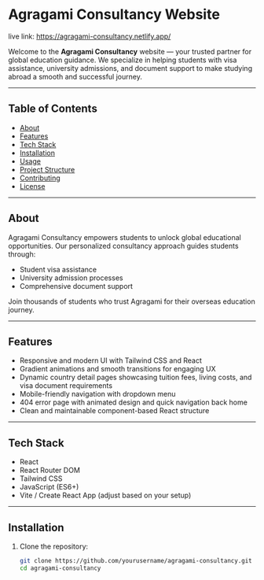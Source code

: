 # Agragami Consultancy Website
live link: https://agragami-consultancy.netlify.app/

Welcome to the **Agragami Consultancy** website — your trusted partner for global education guidance. We specialize in helping students with visa assistance, university admissions, and document support to make studying abroad a smooth and successful journey.

---

## Table of Contents

- [About](#about)
- [Features](#features)
- [Tech Stack](#tech-stack)
- [Installation](#installation)
- [Usage](#usage)
- [Project Structure](#project-structure)
- [Contributing](#contributing)
- [License](#license)

---

## About

Agragami Consultancy empowers students to unlock global educational opportunities. Our personalized consultancy approach guides students through:

- Student visa assistance  
- University admission processes  
- Comprehensive document support  

Join thousands of students who trust Agragami for their overseas education journey.

---

## Features

- Responsive and modern UI with Tailwind CSS and React  
- Gradient animations and smooth transitions for engaging UX  
- Dynamic country detail pages showcasing tuition fees, living costs, and visa document requirements  
- Mobile-friendly navigation with dropdown menu  
- 404 error page with animated design and quick navigation back home  
- Clean and maintainable component-based React structure  

---

## Tech Stack

- React  
- React Router DOM  
- Tailwind CSS  
- JavaScript (ES6+)  
- Vite / Create React App (adjust based on your setup)  

---

## Installation

1. Clone the repository:

   ```bash
   git clone https://github.com/yourusername/agragami-consultancy.git
   cd agragami-consultancy
